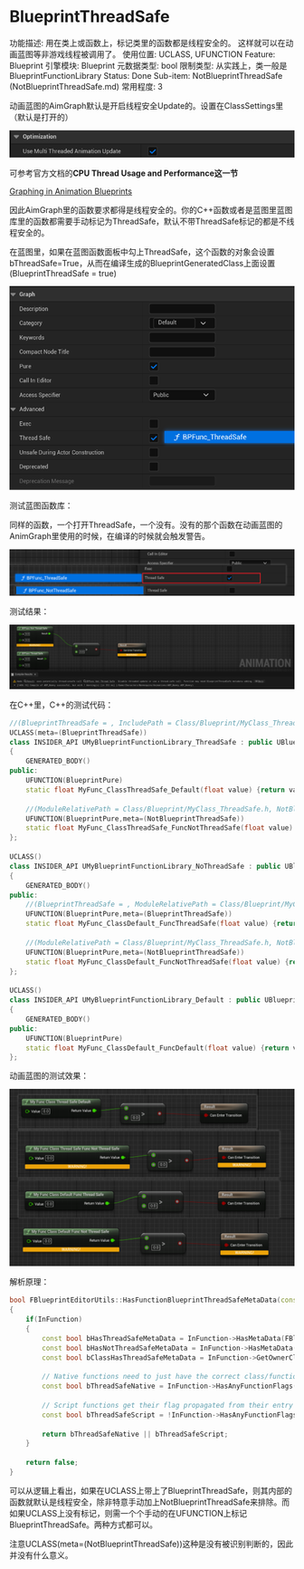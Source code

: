 # BlueprintThreadSafe

功能描述: 用在类上或函数上，标记类里的函数都是线程安全的。
这样就可以在动画蓝图等非游戏线程被调用了。
使用位置: UCLASS, UFUNCTION
Feature: Blueprint
引擎模块: Blueprint
元数据类型: bool
限制类型: 从实践上，类一般是BlueprintFunctionLibrary
Status: Done
Sub-item: NotBlueprintThreadSafe (NotBlueprintThreadSafe.md)
常用程度: 3

动画蓝图的AimGraph默认是开启线程安全Update的。设置在ClassSettings里（默认是打开的）

![Untitled](BlueprintThreadSafe/Untitled.png)

可参考官方文档的**CPU Thread Usage and Performance这一节**

[Graphing in Animation Blueprints](https://docs.unrealengine.com/5.3/en-US/graphing-in-animation-blueprints-in-unreal-engine/#cputhreadusageandperformance)

因此AimGraph里的函数要求都得是线程安全的。你的C++函数或者是蓝图里蓝图库里的函数都需要手动标记为ThreadSafe，默认不带ThreadSafe标记的都是不线程安全的。

在蓝图里，如果在蓝图函数面板中勾上ThreadSafe，这个函数的对象会设置bThreadSafe=True，从而在编译生成的BlueprintGeneratedClass上面设置(BlueprintThreadSafe = true)

![Untitled](BlueprintThreadSafe/Untitled%201.png)

测试蓝图函数库：

同样的函数，一个打开ThreadSafe，一个没有。没有的那个函数在动画蓝图的AnimGraph里使用的时候，在编译的时候就会触发警告。

![Untitled](BlueprintThreadSafe/Untitled%202.png)

测试结果：

![Untitled](BlueprintThreadSafe/Untitled%203.png)

在C++里，C++的测试代码：

```cpp
//(BlueprintThreadSafe = , IncludePath = Class/Blueprint/MyClass_ThreadSafe.h, ModuleRelativePath = Class/Blueprint/MyClass_ThreadSafe.h)
UCLASS(meta=(BlueprintThreadSafe))
class INSIDER_API UMyBlueprintFunctionLibrary_ThreadSafe : public UBlueprintFunctionLibrary
{
	GENERATED_BODY()
public:
	UFUNCTION(BlueprintPure)
	static float MyFunc_ClassThreadSafe_Default(float value) {return value+100;}

	//(ModuleRelativePath = Class/Blueprint/MyClass_ThreadSafe.h, NotBlueprintThreadSafe = )
	UFUNCTION(BlueprintPure,meta=(NotBlueprintThreadSafe))
	static float MyFunc_ClassThreadSafe_FuncNotThreadSafe(float value) {return value+100;}
};

UCLASS()
class INSIDER_API UMyBlueprintFunctionLibrary_NoThreadSafe : public UBlueprintFunctionLibrary
{
	GENERATED_BODY()
public:
	//(BlueprintThreadSafe = , ModuleRelativePath = Class/Blueprint/MyClass_ThreadSafe.h)
	UFUNCTION(BlueprintPure,meta=(BlueprintThreadSafe))
	static float MyFunc_ClassDefault_FuncThreadSafe(float value) {return value+100;}

	//(ModuleRelativePath = Class/Blueprint/MyClass_ThreadSafe.h, NotBlueprintThreadSafe = )
	UFUNCTION(BlueprintPure,meta=(NotBlueprintThreadSafe))
	static float MyFunc_ClassDefault_FuncNotThreadSafe(float value) {return value+100;}
};

UCLASS()
class INSIDER_API UMyBlueprintFunctionLibrary_Default : public UBlueprintFunctionLibrary
{
	GENERATED_BODY()
public:
	UFUNCTION(BlueprintPure)
	static float MyFunc_ClassDefault_FuncDefault(float value) {return value+100;}
};
```

动画蓝图的测试效果：

![Untitled](BlueprintThreadSafe/Untitled%204.png)

解析原理：

```cpp
bool FBlueprintEditorUtils::HasFunctionBlueprintThreadSafeMetaData(const UFunction* InFunction)
{
	if(InFunction)
	{
		const bool bHasThreadSafeMetaData = InFunction->HasMetaData(FBlueprintMetadata::MD_ThreadSafe);
		const bool bHasNotThreadSafeMetaData = InFunction->HasMetaData(FBlueprintMetadata::MD_NotThreadSafe);
		const bool bClassHasThreadSafeMetaData = InFunction->GetOwnerClass() && InFunction->GetOwnerClass()->HasMetaData(FBlueprintMetadata::MD_ThreadSafe);

		// Native functions need to just have the correct class/function metadata
		const bool bThreadSafeNative = InFunction->HasAnyFunctionFlags(FUNC_Native) && (bHasThreadSafeMetaData || (bClassHasThreadSafeMetaData && !bHasNotThreadSafeMetaData));

		// Script functions get their flag propagated from their entry point, and dont pay heed to class metadata
		const bool bThreadSafeScript = !InFunction->HasAnyFunctionFlags(FUNC_Native) && bHasThreadSafeMetaData;
		
		return bThreadSafeNative || bThreadSafeScript;
	}
	
	return false;
}
```

可以从逻辑上看出，如果在UCLASS上带上了BlueprintThreadSafe，则其内部的函数就默认是线程安全，除非特意手动加上NotBlueprintThreadSafe来排除。而如果UCLASS上没有标记，则需一个个手动的在UFUNCTION上标记BlueprintThreadSafe。两种方式都可以。

注意UCLASS(meta=(NotBlueprintThreadSafe))这种是没有被识别判断的，因此并没有什么意义。